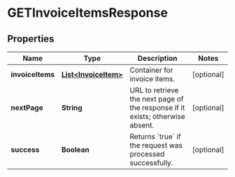 

# GETInvoiceItemsResponse


## Properties

| Name | Type | Description | Notes |
|------------ | ------------- | ------------- | -------------|
|**invoiceItems** | [**List&lt;InvoiceItem&gt;**](InvoiceItem.md) | Container for invoice items.  |  [optional] |
|**nextPage** | **String** | URL to retrieve the next page of the response if it exists; otherwise absent.  |  [optional] |
|**success** | **Boolean** | Returns &#x60;true&#x60; if the request was processed successfully. |  [optional] |



